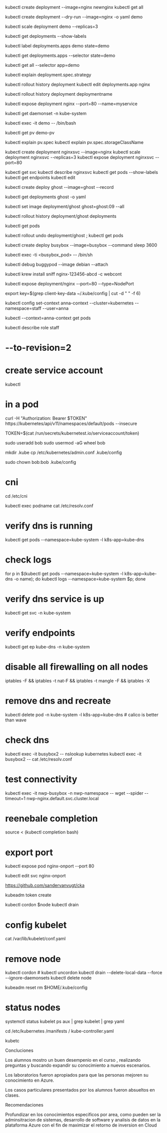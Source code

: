 kubectl create deployment --image=nginx newnginx
kubectl get all 

kubectl create deployment --dry-run  --image=nginx  -o yaml demo 

kubectl scale deployment demo --replicas=3


kubectl get deployments --show-labels 

kubectl label deployments.apps demo state=demo 

kubectl get deployments.apps --selector state=demo 

kubectl get all --selector app=demo 

kubectl explain deployment.spec.strategy 

kubectl rollout history deployment 
kubectl edit deployments.app nginx 

kubectl rollout history deployment deploymentname

kubectl expose deployment nginx --port=80 --name=myservice 

kubectl get daemonset -n kube-system

kubectl exec -it demo -- /bin/bash 

kubectl get pv demo-pv

kubectl explain pv.spec
kubectl explain pv.spec.storageClassName



kubectl create deployment nginxsvc --image=nginx 
kubectl scale deployment nginxsvc --replicas=3
kubectl expose deployment nginxsvc --port=80

kubectl get svc 
kubectl describe nginxsvc 
kubectl get pods --show-labels 
kubectl get endpoints 
kubectl edit 

kubectl create deploy ghost --image=ghost --record

kubectl get deployments ghost -o yaml


kubectl set image deployment/ghost ghost=ghost:09 --all

kubectl rollout history deployment/ghost deployments

kubectl get pods

kubectl rollout undo deployment/ghost ; kubectl get pods


kubectl create deploy busybox --image=busybox --command sleep 3600

kubectl exec -ti <busybox_pod> -- /bin/sh 


kubectl debug buggypod --image debian --attach

kubectl krew install sniff nginx-123456-abcd -c webcont

kubectl expose deployment/nginx --port=80 --type=NodePort

export key=$(grep client-key-data ~/.kube/config | cut -d " " -f 6)

kubectl config set-context anna-context --cluster=kubernetes --namespace=staff --user=anna


kubectl --context=anna-context get pods 

kubectl describe role staff


# --to-revision=2 


# create service account 

kubectl 
# in a pod 
curl -H "Authorization: Bearer $TOKEN" https://kubernetes/api/v11/namespaces/default/pods --insecure

TOKEN=$(cat /run/secrets/kubernetest.io/serviceaccount/token)


sudo useradd bob
sudo usermod -aG wheel bob

mkdir .kube
cp /etc/kubernetes/admin.conf .kube/config

sudo chown bob:bob .kube/config

# cni

cd /etc/cni 

kubectl exec podname cat /etc/resolv.conf

# verify dns is running
kubectl get pods --namespace=kube-system -l k8s-app=kube-dns

# check logs 

for p in $(kubectl get pods --namespace=kube-system -l k8s-app=kube-dns -o name); do kubectl logs --namespace=kube-system $p; done


# verify dns service is up
kubectl get svc -n kube-system
# verify endpoints 
kubectl get ep kube-dns -n kube-system

# disable all firewalling on all nodes 
iptables -F && iptables -t nat-F && iptables -t mangle -F && iptables  -X

# remove dns and recreate
kubectl delete pod -n kube-system -l k8s-app=kube-dns # calico is better than wave

# check dns 

kubectl exec -it busybox2 -- nslookup kubernetes
kubectl exec -it busybox2 -- cat /etc/resolv.conf


# test connectivity  
kubectl exec -it nwp-busybox -n nwp-namespace -- wget --spider --timeout=1 nwp-nginx.default.svc.cluster.local

# reenebale completion
source <  (kubectl completion bash)

# export port 
kubectl expose pod nginx-onport --port 80

kubectl edit svc nginx-onport 

https://github.com/sandervanvugt/cka

kubeadm token create 


kubectl cordon $node 
kubectl drain 

# config kubelet 
cat /var/lib/kubelet/conf.yaml


# remove node

kubectl cordon # kubectl uncordon
kubectl drain --delete-local-data --force --ignore-daemonsets
kubectl delete node 

kubeadm reset
rm $HOME/.kube/config

# status nodes

systemctl status kubelet
ps aux | grep kubelet | grep yaml

cd /etc/kubernetes /manifests  / kube-controller.yaml














kubetc

Concluciones

Los alumnos mostro un buen desempenio en el curso , realizando preguntas y buscando expandir 
su conocimiento a nuevos escenarios.

Los laboratorios fueron apropiados para que las personas mejoren su conocimiento en Azure. 

Los casos particulares presentados por los alumnos fueron absueltos en clases.


Recomendaciones

Profundizar en los conocimientos especificos por area, como pueden ser la adminsitracion de sistemas, desarrollo de software y analisis de datos en la plataforma Azure con el fin de maximizar el retorno de inversion en Cloud